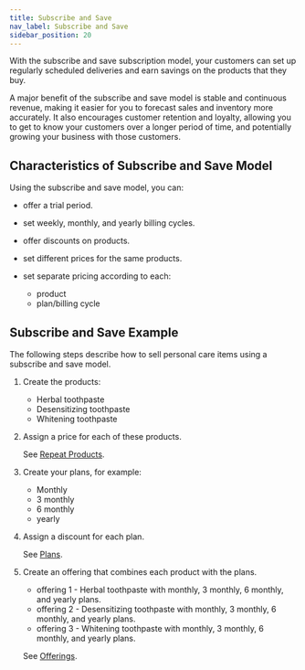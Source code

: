 ```yaml
---
title: Subscribe and Save 
nav_label: Subscribe and Save
sidebar_position: 20
---
```


With the subscribe and save subscription model, your customers can set up regularly scheduled deliveries and earn savings on the products that they buy.

A major benefit of the subscribe and save model is stable and continuous revenue, making it easier for you to forecast sales and inventory more accurately. It also encourages customer retention and loyalty, allowing you to get to know your customers over a longer period of time, and potentially growing your business with those customers.

## Characteristics of Subscribe and Save Model

Using the subscribe and save model, you can:

- offer a trial period.
- set weekly, monthly, and yearly billing cycles.
- offer discounts on products.
- set different prices for the same products.
- set separate pricing according to each:

    - product
    - plan/billing cycle

## Subscribe and Save Example

The following steps describe how to sell personal care items using a subscribe and save model.   

1. Create the products:

    - Herbal toothpaste
    - Desensitizing toothpaste
    - Whitening toothpaste

2. Assign a price for each of these products.

   See [Repeat Products](/docs/subscriptions/products/managing-products-cm).

3. Create your plans, for example:

    - Monthly
    - 3 monthly
    - 6 monthly 
    - yearly

4. Assign a discount for each plan.

   See [Plans](/docs/subscriptions/subscription-plans/managing-subscription-plans-cm).

5. Create an offering that combines each product with the plans.

    - offering 1 - Herbal toothpaste with monthly, 3 monthly, 6 monthly, and yearly plans.
    - offering 2 - Desensitizing toothpaste with monthly, 3 monthly, 6 monthly, and yearly plans.
    - offering 3 - Whitening toothpaste with monthly, 3 monthly, 6 monthly, and yearly plans.
   
    See [Offerings](/docs/subscriptions/offerings/managing-subscription-offerings).
